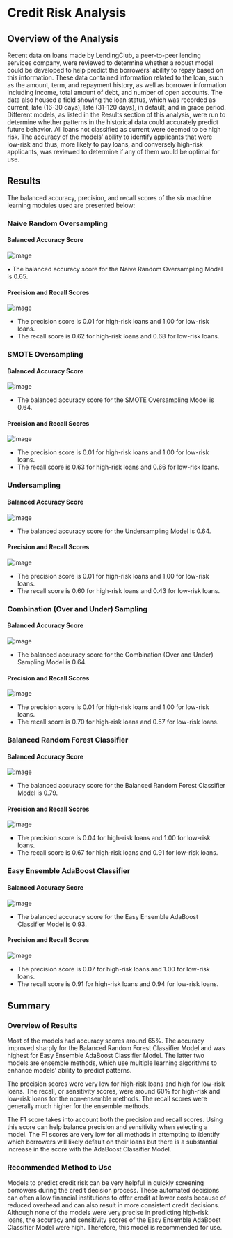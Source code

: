 # Credit Risk Analysis

## Overview of the Analysis

Recent data on loans made by LendingClub, a peer-to-peer lending services company, were reviewed to determine whether a robust model could be developed to help predict the borrowers’ ability to repay based on this information.  These data contained information related to the loan, such as the amount, term, and repayment history, as well as borrower information including income, total amount of debt, and number of open accounts.  The data also housed a field showing the loan status, which was recorded as current, late (16-30 days), late (31-120 days), in default, and in grace period.  Different models, as listed in the Results section of this analysis, were run to determine whether patterns in the historical data could accurately predict future behavior.  All loans not classified as current were deemed to be high risk.  The accuracy of the models’ ability to identify applicants that were low-risk and thus, more likely to pay loans, and conversely high-risk applicants, was reviewed to determine if any of them would be optimal for use.

## Results

The balanced accuracy, precision, and recall scores of the six machine learning modules used are presented below:

### Naive Random Oversampling

#### Balanced Accuracy Score

![image](https://user-images.githubusercontent.com/106293233/193350696-1606b085-06f8-4b21-b6b3-63dd5e6b728a.png)
 
•	The balanced accuracy score for the Naive Random Oversampling Model is 0.65.

#### Precision and Recall Scores

![image](https://user-images.githubusercontent.com/106293233/193350776-fd49473a-82d7-4cd5-a131-6f5c87ce2a11.png)
 
*	The precision score is 0.01 for high-risk loans and 1.00 for low-risk loans.
*	The recall score is 0.62 for high-risk loans and 0.68 for low-risk loans.

### SMOTE Oversampling

#### Balanced Accuracy Score

![image](https://user-images.githubusercontent.com/106293233/193351420-8dabe5b8-b024-48f1-8820-f8aafff186be.png)

* The balanced accuracy score for the SMOTE Oversampling Model is 0.64.

#### Precision and Recall Scores

![image](https://user-images.githubusercontent.com/106293233/193351640-29d5bbb3-6c22-4187-add6-b652c21d6bcf.png)

* The precision score is 0.01 for high-risk loans and 1.00 for low-risk loans.
* The recall score is 0.63 for high-risk loans and 0.66 for low-risk loans.

### Undersampling

#### Balanced Accuracy Score

![image](https://user-images.githubusercontent.com/106293233/193351961-e7170d66-2796-4aa6-aa91-cee0c83e474e.png)

* The balanced accuracy score for the Undersampling Model is 0.64.

#### Precision and Recall Scores

![image](https://user-images.githubusercontent.com/106293233/193352149-0a4217e9-0bfb-455a-80c7-df47e719a066.png)

* The precision score is 0.01 for high-risk loans and 1.00 for low-risk loans.
* The recall score is 0.60 for high-risk loans and 0.43 for low-risk loans.

### Combination (Over and Under) Sampling

#### Balanced Accuracy Score

![image](https://user-images.githubusercontent.com/106293233/193352382-68308c69-f2a8-4c3e-9ea0-bd5a22d478d8.png)

*	The balanced accuracy score for the Combination (Over and Under) Sampling Model is 0.64.

#### Precision and Recall Scores

![image](https://user-images.githubusercontent.com/106293233/193352514-c7ec5f9d-fee4-47d0-b1b7-c7964d770145.png)

* The precision score is 0.01 for high-risk loans and 1.00 for low-risk loans.
* The recall score is 0.70 for high-risk loans and 0.57 for low-risk loans.

### Balanced Random Forest Classifier

#### Balanced Accuracy Score

![image](https://user-images.githubusercontent.com/106293233/193352779-263e0b16-d967-4d34-90d0-957ad9930a15.png)

* The balanced accuracy score for the Balanced Random Forest Classifier Model is 0.79.

#### Precision and Recall Scores

![image](https://user-images.githubusercontent.com/106293233/193352936-04028a47-5697-47c1-839d-9a13bf23bd37.png)

* The precision score is 0.04 for high-risk loans and 1.00 for low-risk loans.
* The recall score is 0.67 for high-risk loans and 0.91 for low-risk loans.

### Easy Ensemble AdaBoost Classifier

#### Balanced Accuracy Score

![image](https://user-images.githubusercontent.com/106293233/193353122-9f18d62b-143c-4377-ad09-eea1a6a41208.png)

* The balanced accuracy score for the Easy Ensemble AdaBoost Classifier Model is 0.93.

#### Precision and Recall Scores

![image](https://user-images.githubusercontent.com/106293233/193353310-2e5ce32a-b0a5-4236-9541-f76ee18aaeae.png)

* The precision score is 0.07 for high-risk loans and 1.00 for low-risk loans.
* The recall score is 0.91 for high-risk loans and 0.94 for low-risk loans.

## Summary

### Overview of Results

Most of the models had accuracy scores around 65%.  The accuracy improved sharply for the Balanced Random Forest Classifier Model and was highest for Easy Ensemble AdaBoost Classifier Model.  The latter two models are ensemble methods, which use multiple learning algorithms to enhance models’ ability to predict patterns. 

The precision scores were very low for high-risk loans and high for low-risk loans.  The recall, or sensitivity scores, were around 60% for high-risk and low-risk loans for the non-ensemble methods.  The recall scores were generally much higher for the ensemble methods.

The F1 score takes into account both the precision and recall scores.  Using this score can help balance precision and sensitivity when selecting a model.  The F1 scores are very low for all methods in attempting to identify which borrowers will likely default on their loans but there is a substantial increase in the score with the AdaBoost Classifier Model.

### Recommended Method to Use

Models to predict credit risk can be very helpful in quickly screening borrowers during the credit decision process.  These automated decisions can often allow financial institutions to offer credit at lower costs because of reduced overhead and can also result in more consistent credit decisions.  Although none of the models were very precise in predicting high-risk loans, the accuracy and sensitivity scores of the Easy Ensemble AdaBoost Classifier Model were high.  Therefore, this model is recommended for use. 
